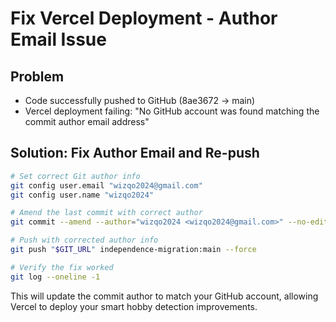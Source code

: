 # Fix Vercel Deployment - Author Email Issue

## Problem
- Code successfully pushed to GitHub (8ae3672 -> main)
- Vercel deployment failing: "No GitHub account was found matching the commit author email address"

## Solution: Fix Author Email and Re-push

```bash
# Set correct Git author info
git config user.email "wizqo2024@gmail.com"
git config user.name "wizqo2024"

# Amend the last commit with correct author
git commit --amend --author="wizqo2024 <wizqo2024@gmail.com>" --no-edit

# Push with corrected author info
git push "$GIT_URL" independence-migration:main --force

# Verify the fix worked
git log --oneline -1
```

This will update the commit author to match your GitHub account, allowing Vercel to deploy your smart hobby detection improvements.
